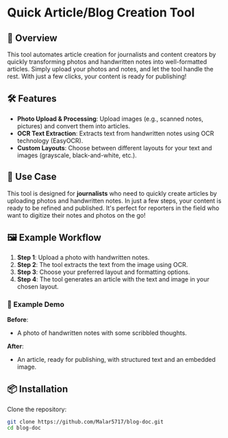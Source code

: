 # Quick Article/Blog Creation Tool

## 🚀 Overview

This tool automates article creation for journalists and content creators by quickly transforming photos and handwritten notes into well-formatted articles. Simply upload your photos and notes, and let the tool handle the rest. With just a few clicks, your content is ready for publishing!

## 🛠 Features

- **Photo Upload & Processing**: Upload images (e.g., scanned notes, pictures) and convert them into articles.
- **OCR Text Extraction**: Extracts text from handwritten notes using OCR technology (EasyOCR).
- **Custom Layouts**: Choose between different layouts for your text and images (grayscale, black-and-white, etc.).

## 🎯 Use Case

This tool is designed for **journalists** who need to quickly create articles by uploading photos and handwritten notes. In just a few steps, your content is ready to be refined and published. It's perfect for reporters in the field who want to digitize their notes and photos on the go!

## 🖼 Example Workflow

1. **Step 1**: Upload a photo with handwritten notes.
2. **Step 2**: The tool extracts the text from the image using OCR.
3. **Step 3**: Choose your preferred layout and formatting options.
4. **Step 4**: The tool generates an article with the text and image in your chosen layout.

### 📸 Example Demo

**Before**: 

- A photo of handwritten notes with some scribbled thoughts.

**After**: 

- An article, ready for publishing, with structured text and an embedded image.

## 📦 Installation

Clone the repository:

```bash
git clone https://github.com/Malar5717/blog-doc.git
cd blog-doc
